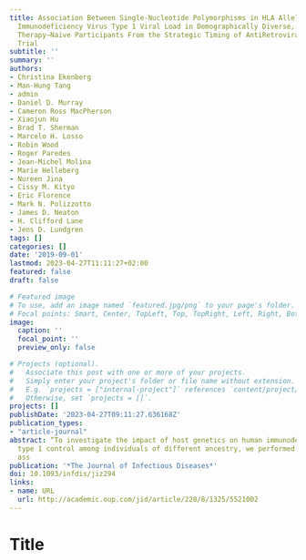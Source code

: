 ```yaml
---
title: Association Between Single-Nucleotide Polymorphisms in HLA Alleles and Human
  Immunodeficiency Virus Type 1 Viral Load in Demographically Diverse, Antiretroviral
  Therapy–Naive Participants From the Strategic Timing of AntiRetroviral Treatment
  Trial
subtitle: ''
summary: ''
authors:
- Christina Ekenberg
- Man-Hung Tang
- admin
- Daniel D. Murray
- Cameron Ross MacPherson
- Xiaojun Hu
- Brad T. Sherman
- Marcelo H. Losso
- Robin Wood
- Roger Paredes
- Jean-Michel Molina
- Marie Helleberg
- Nureen Jina
- Cissy M. Kityo
- Eric Florence
- Mark N. Polizzotto
- James D. Neaton
- H. Clifford Lane
- Jens D. Lundgren
tags: []
categories: []
date: '2019-09-01'
lastmod: 2023-04-27T11:11:27+02:00
featured: false
draft: false

# Featured image
# To use, add an image named `featured.jpg/png` to your page's folder.
# Focal points: Smart, Center, TopLeft, Top, TopRight, Left, Right, BottomLeft, Bottom, BottomRight.
image:
  caption: ''
  focal_point: ''
  preview_only: false

# Projects (optional).
#   Associate this post with one or more of your projects.
#   Simply enter your project's folder or file name without extension.
#   E.g. `projects = ["internal-project"]` references `content/project/deep-learning/index.md`.
#   Otherwise, set `projects = []`.
projects: []
publishDate: '2023-04-27T09:11:27.636168Z'
publication_types:
- "article-journal"
abstract: “To investigate the impact of host genetics on human immunodeficiency virus
  type 1 control among individuals of different ancestry, we performed genome-wide
  ass
publication: '*The Journal of Infectious Diseases*'
doi: 10.1093/infdis/jiz294
links:
- name: URL
  url: http://academic.oup.com/jid/article/220/8/1325/5521002
---
```


# Title


